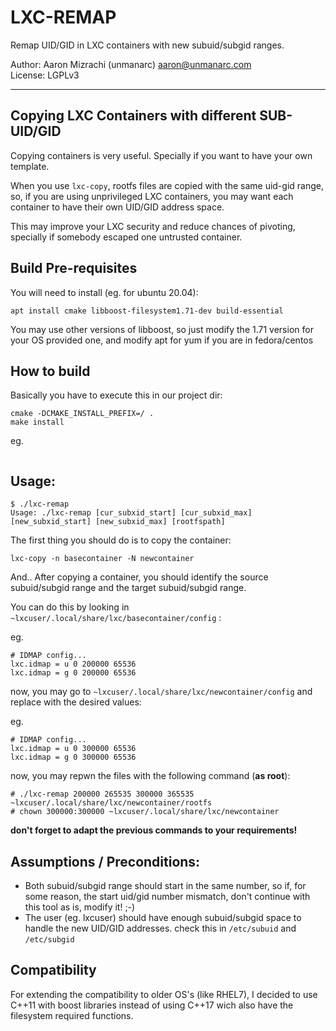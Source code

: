  # LXC-REMAP

 Remap UID/GID in LXC containers with new subuid/subgid ranges.
 
Author: Aaron Mizrachi (unmanarc) <aaron@unmanarc.com>   
License: LGPLv3   

 ***

 ## Copying LXC Containers with different SUB-UID/GID

Copying containers is very useful. Specially if you want to have your own template. 

When you use `lxc-copy`, rootfs files are copied with the same uid-gid range, so, if you are using unprivileged LXC containers, you may want each container to have their own UID/GID address space.

This may improve your LXC security and reduce chances of pivoting, specially if somebody escaped one untrusted container.

 ## Build Pre-requisites

You will need to install (eg. for ubuntu 20.04):

```
apt install cmake libboost-filesystem1.71-dev build-essential
```

You may use other versions of libboost, so just modify the 1.71 version for your OS provided one, and modify apt for yum if you are in fedora/centos

 ## How to build

Basically you have to execute this in our project dir:

```
cmake -DCMAKE_INSTALL_PREFIX=/ .
make install
```

eg.
```

```


 ## Usage:

```
$ ./lxc-remap 
Usage: ./lxc-remap [cur_subxid_start] [cur_subxid_max] [new_subxid_start] [new_subxid_max] [rootfspath]
```

The first thing you should do is to copy the container:

`lxc-copy -n basecontainer -N newcontainer`

And.. After copying a container, you should identify the source subuid/subgid range and the target subuid/subgid range.

You can do this by looking in `~lxcuser/.local/share/lxc/basecontainer/config` :

eg.
```
# IDMAP config...
lxc.idmap = u 0 200000 65536
lxc.idmap = g 0 200000 65536
```

now, you may go to `~lxcuser/.local/share/lxc/newcontainer/config` and replace with the desired values:

eg.

```
# IDMAP config...
lxc.idmap = u 0 300000 65536
lxc.idmap = g 0 300000 65536
```

now, you may repwn the files with the following command (**as root**):


```
# ./lxc-remap 200000 265535 300000 365535 ~lxcuser/.local/share/lxc/newcontainer/rootfs
# chown 300000:300000 ~lxcuser/.local/share/lxc/newcontainer
```

**don't forget to adapt the previous commands to your requirements!**


## Assumptions / Preconditions:
 
 - Both subuid/subgid range should start in the same number, so if, for some reason, the start uid/gid number mismatch, don't continue with this tool as is, modify it! ;-)
 - The user (eg. lxcuser) should have enough subuid/subgid space to handle the new UID/GID addresses. check this in `/etc/subuid` and `/etc/subgid`

 ## Compatibility

 For extending the compatibility to older OS's (like RHEL7), I decided to use C++11 with boost libraries instead of using C++17 wich also have the filesystem required functions.
